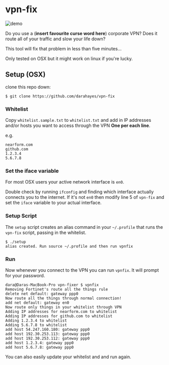 # vpn-fix

![demo](http://recordit.co/7PSGvdZTkT)

Do you use a (**insert favourite curse word here**) corporate VPN? Does it route all of your traffic and slow your life down?

This tool will fix that problem in less than five minutes...

Only tested on OSX but it might work on linux if you're lucky.

## Setup (OSX)

clone this repo down:

```
$ git clone https://github.com/darahayes/vpn-fix
```

### Whitelist

Copy `whitelist.sample.txt` to `whitelist.txt` and add in IP addresses and/or hosts you want to access through the VPN **One per each line**.

e.g.

```
nearform.com
github.com
1.2.3.4
5.6.7.8
```

### Set the iface variable

 For most OSX users your active network interface is `en0`.

Double check by running `ifconfig` and finding which interface actually connects you to the internet.
If it's not `en0` then modify line 5 of `vpn-fix` and set the `iface` variable to your actual interface.

### Setup Script

The `setup` script creates an alias command in your `~/.profile` that runs the `vpn-fix` script, passing in the whitelist.

```
$ ./setup
alias created. Run source ~/.profile and then run vpnfix
```

### Run

Now whenever you connect to the VPN you can run `vpnfix`. It will prompt for your password.

```
dara@Daras-MacBook-Pro vpn-fixer $ vpnfix
Removing Fortinet's route all the things rule
delete net default: gateway ppp0
Now route all the things through normal connection!
add net default: gateway en0
Now route only things in your whitelist through VPN
Adding IP addresses for nearform.com to whitelist
Adding IP addresses for github.com to whitelist
Adding 1.2.3.4 to whitelist
Adding 5.6.7.8 to whitelist
add host 54.247.160.180: gateway ppp0
add host 192.30.253.113: gateway ppp0
add host 192.30.253.112: gateway ppp0
add host 1.2.3.4: gateway ppp0
add host 5.6.7.8: gateway ppp0
```

You can also easily update your whitelist and and run again.
